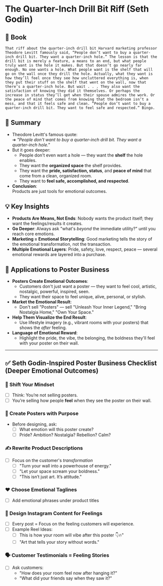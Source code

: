 # The Quarter-Inch Drill Bit Riff (Seth Godin)
## 📔 Book
```book
That riff about the quarter-inch drill bit Harvard marketing professor Theodore Levitt famously said, “People don’t want to buy a quarter-inch drill bit. They want a quarter-inch hole.” The lesson is that the drill bit is merely a feature, a means to an end, but what people truly want is the hole it makes. But that doesn’t go nearly far enough. No one wants a hole. What people want is the shelf that will go on the wall once they drill the hole. Actually, what they want is how they’ll feel once they see how uncluttered everything is, when they put their stuff on the shelf that went on the wall, now that there’s a quarter-inch hole. But wait . . . They also want the satisfaction of knowing they did it themselves. Or perhaps the increase in status they’ll get when their spouse admires the work. Or the peace of mind that comes from knowing that the bedroom isn’t a mess, and that it feels safe and clean. “People don’t want to buy a quarter-inch drill bit. They want to feel safe and respected.” Bingo.
```

## 🧠 Summary
- Theodore Levitt's famous quote:  
  ➔ *"People don't want to buy a quarter-inch drill bit. They want a quarter-inch hole."*
- But it goes deeper:
  - People don't even want a hole — they want the **shelf** the hole enables.
  - They want the **organized space** the shelf provides.
  - They want the **pride, satisfaction, status**, and **peace of mind** that come from a clean, organized room.
  - They want to **feel safe, accomplished, and respected**.
- **Conclusion**:  
  Products are just tools for emotional outcomes.

## 💡 Key Insights
- **Products Are Means, Not Ends**: Nobody wants the product itself; they want the feelings/results it creates.
- **Go Deeper**: Always ask "what's *beyond* the immediate utility?" until you reach core emotions.
- **Marketing = Emotional Storytelling**: Good marketing tells the story of the emotional transformation, not the transaction.
- **Multiple Emotional Layers**: Pride, safety, love, respect, peace — several emotional rewards are layered into a purchase.

## 🎨 Applications to Poster Business
- **Posters Create Emotional Outcomes**:
  - Customers don't just want a poster — they want to feel cool, artistic, nostalgic, powerful, inspired, seen.
  - They want their space to feel unique, alive, personal, or stylish.
- **Market the Emotional Result**:
  - Don't sell "Posters" — sell "Unleash Your Inner Legend," "Bring Nostalgia Home," "Own Your Space."
- **Help Them Visualize the End Result**:
  - Use lifestyle imagery (e.g., vibrant rooms with your posters) that shows the *after* feeling.
- **Language of Emotional Reward**:
  - Highlight the pride, the vibe, the belonging, the boldness they'll feel with your poster on their wall.
---
## ✅  Seth Godin-Inspired Poster Business Checklist (Deeper Emotional Outcomes)

### 🧠 Shift Your Mindset
- [ ] Think: You’re not selling posters. 
- [ ] You’re selling how people **feel** when they see the poster on their wall.

### 🎨 Create Posters with Purpose
- Before designing, ask:
	- [ ] What emotion will this poster create?
	- [ ] Pride? Ambition? Nostalgia? Rebellion? Calm?

### ✍️ Rewrite Product Descriptions
- [ ] Focus on the customer's _transformation_
	- [ ] "Turn your wall into a powerhouse of energy."
	- [ ] "Let your space scream your boldness."
	- [ ] "This isn’t just art. It’s attitude."
### ❤️ Choose Emotional Taglines
- [ ] Add emotional phrases under product titles

### 📱 Design Instagram Content for Feelings
- [ ] Every post = Focus on the feeling customers will experience.
- [ ] Example Reel Ideas:
	- [ ] This is how your room will vibe after this poster 👇🔥"
	- [ ] "Art that tells your story without words."

### 🗣️ Customer Testimonials = Feeling Stories
- [ ] Ask customers:
	- "How does your room feel now after hanging it?"
	- "What did your friends say when they saw it?"
